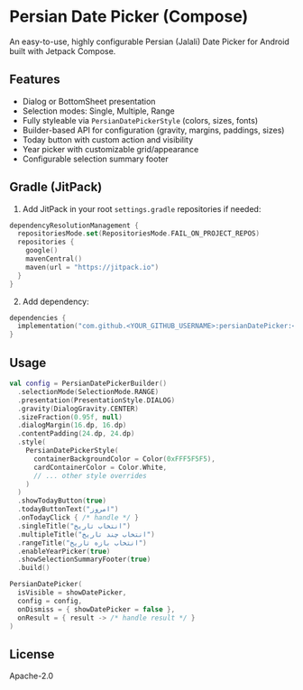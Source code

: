 # Persian Date Picker (Compose)

An easy-to-use, highly configurable Persian (Jalali) Date Picker for Android built with Jetpack Compose.

## Features
- Dialog or BottomSheet presentation
- Selection modes: Single, Multiple, Range
- Fully styleable via `PersianDatePickerStyle` (colors, sizes, fonts)
- Builder-based API for configuration (gravity, margins, paddings, sizes)
- Today button with custom action and visibility
- Year picker with customizable grid/appearance
- Configurable selection summary footer

## Gradle (JitPack)
1. Add JitPack in your root `settings.gradle` repositories if needed:
```kotlin
dependencyResolutionManagement {
  repositoriesMode.set(RepositoriesMode.FAIL_ON_PROJECT_REPOS)
  repositories {
    google()
    mavenCentral()
    maven(url = "https://jitpack.io")
  }
}
```
2. Add dependency:
```kotlin
dependencies {
  implementation("com.github.<YOUR_GITHUB_USERNAME>:persianDatePicker:<version>")
}
```

## Usage
```kotlin
val config = PersianDatePickerBuilder()
  .selectionMode(SelectionMode.RANGE)
  .presentation(PresentationStyle.DIALOG)
  .gravity(DialogGravity.CENTER)
  .sizeFraction(0.95f, null)
  .dialogMargin(16.dp, 16.dp)
  .contentPadding(24.dp, 24.dp)
  .style(
    PersianDatePickerStyle(
      containerBackgroundColor = Color(0xFFF5F5F5),
      cardContainerColor = Color.White,
      // ... other style overrides
    )
  )
  .showTodayButton(true)
  .todayButtonText("امروز")
  .onTodayClick { /* handle */ }
  .singleTitle("انتخاب تاریخ")
  .multipleTitle("انتخاب چند تاریخ")
  .rangeTitle("انتخاب بازه تاریخ")
  .enableYearPicker(true)
  .showSelectionSummaryFooter(true)
  .build()

PersianDatePicker(
  isVisible = showDatePicker,
  config = config,
  onDismiss = { showDatePicker = false },
  onResult = { result -> /* handle result */ }
)
```

## License
Apache-2.0
